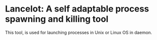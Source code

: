 
Lancelot: A self adaptable process spawning and killing tool
============================================================

This tool, is used for launching processes in Unix or Linux OS in daemon.
